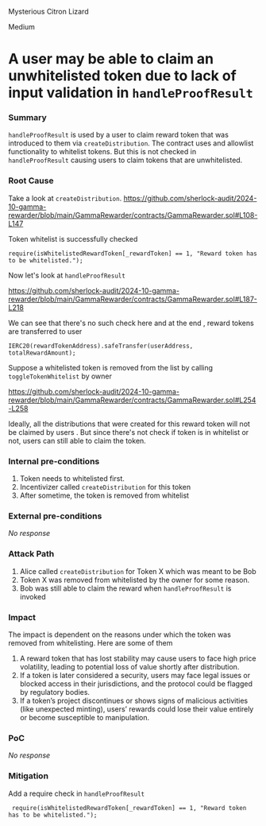 Mysterious Citron Lizard

Medium

# A user may be able to claim an unwhitelisted token due to lack of input validation in `handleProofResult`

### Summary

`handleProofResult` is used by a user to claim reward token that was introduced to them via `createDistribution`. 
The contract uses and allowlist functionality to whitelist tokens. But this is not checked in `handleProofResult` causing users to claim tokens that are unwhitelisted. 

### Root Cause

Take a look at `createDistribution`. 
https://github.com/sherlock-audit/2024-10-gamma-rewarder/blob/main/GammaRewarder/contracts/GammaRewarder.sol#L108-L147

Token whitelist is successfully checked 
```Solidity 
require(isWhitelistedRewardToken[_rewardToken] == 1, "Reward token has to be whitelisted.");
```

Now let's look at `handleProofResult`

https://github.com/sherlock-audit/2024-10-gamma-rewarder/blob/main/GammaRewarder/contracts/GammaRewarder.sol#L187-L218

We can see that there's no such check here and at the end , reward tokens are transferred to user

```Solidity 
IERC20(rewardTokenAddress).safeTransfer(userAddress, totalRewardAmount);
```

Suppose a whitelisted token is removed from the list by calling `toggleTokenWhitelist` by owner

https://github.com/sherlock-audit/2024-10-gamma-rewarder/blob/main/GammaRewarder/contracts/GammaRewarder.sol#L254-L258


Ideally, all the distributions that were created for this reward token will not be claimed by users .
But since there's not check if token is in whitelist or not, users can still able to claim the token. 


### Internal pre-conditions

1. Token needs to whitelisted first.
2. Incentivizer called `createDistribution` for this token 
3.  After sometime, the token is removed from whitelist

### External pre-conditions

_No response_

### Attack Path

1. Alice called `createDistribution` for Token X which was meant to be Bob 
2. Token X was removed from whitelisted by the owner for some reason.
3. Bob was still able to claim the reward when `handleProofResult` is invoked

### Impact

The impact is dependent on the reasons under which the token was removed from whitelisting. Here are some of them 

1. A reward token that has lost stability may cause users to face high price volatility, leading to potential loss of value shortly after distribution.
2.  If a token is later considered a security, users may face legal issues or blocked access in their jurisdictions, and the protocol could be flagged by regulatory bodies.
3. If a token’s project discontinues or shows signs of malicious activities (like unexpected minting), users’ rewards could lose their value entirely or become susceptible to manipulation.

### PoC

_No response_

### Mitigation

Add a require check in `handleProofResult` 
```Solidity 
 require(isWhitelistedRewardToken[_rewardToken] == 1, "Reward token has to be whitelisted.");
 ```